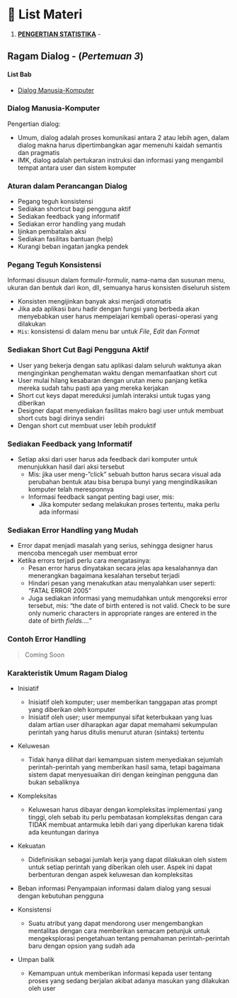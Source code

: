 # 🚀 List Materi

1.  [**PENGERTIAN STATISTIKA**](#) - 

## Ragam Dialog - (_Pertemuan 3_)

#### List Bab

- [Dialog Manusia-Komputer]()




### Dialog Manusia-Komputer
Pengertian dialog:
- Umum, dialog adalah proses komunikasi antara 2 atau lebih agen, dalam dialog makna harus dipertimbangkan agar memenuhi kaidah semantis dan pragmatis
- IMK, dialog adalah pertukaran instruksi dan informasi yang mengambil tempat antara user dan sistem komputer


### Aturan dalam Perancangan Dialog
- Pegang teguh konsistensi
- Sediakan shortcut bagi pengguna aktif
- Sediakan feedback yang informatif
- Sediakan error handling yang mudah
- Ijinkan pembatalan aksi
- Sediakan fasilitas bantuan (help)
- Kurangi beban ingatan jangka pendek

### Pegang Teguh Konsistensi

Informasi disusun dalam formulir-formulir, nama-nama dan susunan menu, ukuran dan bentuk dari ikon, dll, semuanya harus konsisten diseluruh sistem
- Konsisten mengijinkan banyak aksi menjadi otomatis
- Jika ada aplikasi baru hadir dengan fungsi yang berbeda akan menyebabkan user harus mempelajari kembali operasi-operasi yang dilakukan
- `Mis`: konsistensi di dalam menu bar untuk _File_, _Edit_ dan _Format_


### Sediakan Short Cut Bagi Pengguna Aktif

- User yang bekerja dengan satu aplikasi dalam seluruh waktunya akan menginginkan penghematan waktu dengan memanfaatkan short cut
- User mulai hilang kesabaran dengan urutan menu panjang ketika mereka sudah tahu pasti apa yang mereka kerjakan
- Short cut keys dapat mereduksi jumlah interaksi untuk tugas yang diberikan
- Designer dapat menyediakan fasilitas makro bagi user untuk membuat short cuts bagi dirinya sendiri
- Dengan short cut membuat user lebih produktif

### Sediakan Feedback yang Informatif

- Setiap aksi dari user harus ada feedback dari komputer untuk menunjukkan hasil dari aksi tersebut
    - Mis: jika user meng-”click” sebuah button harus secara visual ada perubahan bentuk atau bisa berupa bunyi yang mengindikasikan komputer telah meresponnya
    - Informasi feedback sangat penting bagi user, mis:
        - Jika komputer sedang melakukan proses tertentu, maka perlu ada informasi


### Sediakan Error Handling yang Mudah

- Error dapat menjadi masalah yang serius, sehingga designer harus mencoba mencegah user membuat error
- Ketika errors terjadi perlu cara mengatasinya:
    - Pesan error harus dinyatakan secara jelas apa kesalahannya dan menerangkan bagaimana kesalahan tersebut terjadi
    - Hindari pesan yang menakutkan atau menyalahkan user seperti: “FATAL ERROR 2005”
    - Juga sediakan informasi yang memudahkan untuk mengoreksi error tersebut, mis: “the date of birth entered is not valid. Check to be sure only numeric characters in appropriate ranges are entered in the date of birth _fields…._”


### Contoh Error Handling

> Coming Soon

### Karakteristik Umum Ragam Dialog 

- Inisiatif
    - Inisiatif oleh komputer; user memberikan tanggapan atas prompt yang diberikan oleh komputer
    - Inisiatif oleh user; user mempunyai sifat keterbukaan yang luas dalam artian user diharapkan agar dapat memahami sekumpulan perintah yang harus ditulis menurut aturan (sintaks) tertentu

- Keluwesan
    - Tidak hanya dilihat dari kemampuan sistem menyediakan sejumlah perintah-perintah yang memberikan hasil sama, tetapi bagaimana sistem dapat menyesuaikan diri dengan keinginan pengguna dan bukan sebaliknya

- Kompleksitas
    - Keluwesan harus dibayar dengan kompleksitas implementasi yang tinggi, oleh sebab itu perlu pembatasan kompleksitas dengan cara TIDAK membuat antarmuka lebih dari yang diperlukan karena tidak ada keuntungan darinya

- Kekuatan
    - Didefinisikan sebagai jumlah kerja yang dapat dilakukan oleh sistem untuk setiap perintah yang diberikan oleh user. Aspek ini dapat berbenturan dengan aspek keluwesan dan kompleksitas

- Beban informasi
    Penyampaian informasi dalam dialog yang sesuai dengan kebutuhan pengguna

- Konsistensi
    - Suatu atribut yang dapat mendorong user mengembangkan mentalitas dengan cara memberikan semacam petunjuk untuk mengeksplorasi pengetahuan tentang pemahaman perintah-perintah baru dengan opsion yang sudah ada

- Umpan balik
    - Kemampuan untuk memberikan informasi kepada user tentang proses yang sedang berjalan akibat adanya masukan yang dilakukan oleh user
